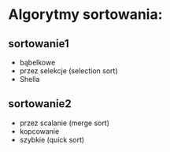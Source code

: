 # Algorytmy sortowania:

## sortowanie1
- bąbelkowe
- przez selekcje (selection sort)
- Shella

## sortowanie2
- przez scalanie (merge sort)
- kopcowanie
- szybkie (quick sort)
